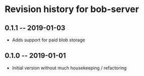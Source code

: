 # Revision history for bob-server

## 0.1.1 -- 2019-01-03

* Adds support for paid blob storage

## 0.1.0 -- 2019-01-01

* Initial version without much housekeeping / refactoring
